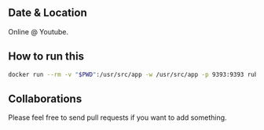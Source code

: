 Date & Location
---------------
Online @ Youtube.

How to run this
---------------
```bash
docker run --rm -v "$PWD":/usr/src/app -w /usr/src/app -p 9393:9393 ruby:2.7 bash -c "bundle && shotgun app.rb"
```

Collaborations
--------------
Please feel free to send pull requests if you want to add something.
